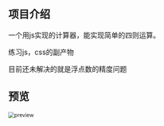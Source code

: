 ## 项目介绍

一个用js实现的计算器，能实现简单的四则运算。

练习js，css的副产物

目前还未解决的就是浮点数的精度问题

## 预览

<img src="F:\Code\Front_end\HTML\Calculator\preview.png" alt="preview" style="zoom:75%;" />